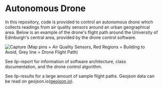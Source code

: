 # Autonomous Drone

In this repository, code is provided to control an autonomous drone which collects readings from air quality sensors around an urban geographical area. Below is an example of the drone's flight path around the University of Edinburgh's central area, provided by the drone control software.

![Capture](https://user-images.githubusercontent.com/57570765/229640362-e645b6a1-1951-4127-8c9b-50e1e5a9c7f1.PNG)
(Map pins = Air Quality Sensors, Red Regions = Building to Avoid, Grey line = Drone Flight Path)

See ilp-report for information of software architecture, class documentation, and the drone control algorithm.

See ilp-results for a large amount of sample flight paths. Geojson data can be read on geojson.io([geojson.io](https://geojson.io/)).
